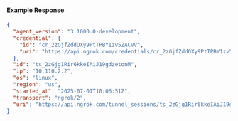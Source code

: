 <!-- Code generated for API Clients. DO NOT EDIT. -->

#### Example Response

```json
{
  "agent_version": "3.1000.0-development",
  "credential": {
    "id": "cr_2zGjfZddOXy9PtTPBY1zv5ZACVV",
    "uri": "https://api.ngrok.com/credentials/cr_2zGjfZddOXy9PtTPBY1zv5ZACVV"
  },
  "id": "ts_2zGjg1Rir6kkeIAiJ19gdzetonM",
  "ip": "10.110.2.2",
  "os": "linux",
  "region": "us",
  "started_at": "2025-07-01T10:06:51Z",
  "transport": "ngrok/2",
  "uri": "https://api.ngrok.com/tunnel_sessions/ts_2zGjg1Rir6kkeIAiJ19gdzetonM"
}
```
